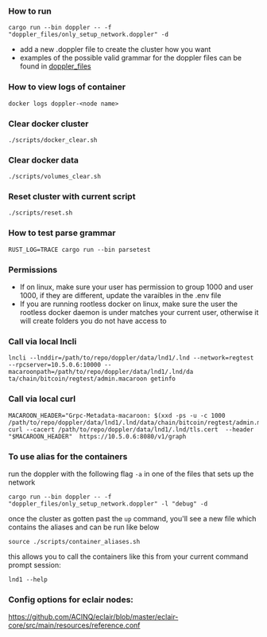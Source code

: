 ### How to run
```
cargo run --bin doppler -- -f "doppler_files/only_setup_network.doppler" -d
```
- add a new .doppler file to create the cluster how you want
- examples of the possible valid grammar for the doppler files can be found in [doppler_files](../doppler_files/)

### How to view logs of container
```
docker logs doppler-<node name>
```

### Clear docker cluster
```
./scripts/docker_clear.sh
```

### Clear docker data
```
./scripts/volumes_clear.sh
```

### Reset cluster with current script
```
./scripts/reset.sh
```

### How to test parse grammar
```
RUST_LOG=TRACE cargo run --bin parsetest
```

### Permissions

- If on linux, make sure your user has permission to group 1000 and user 1000, if they are different, update the varaibles in the .env file
- If you are running rootless docker on linux, make sure the user the rootless docker daemon is under matches your current user, otherwise it will create folders you do not have access to


### Call via local lncli
`lncli --lnddir=/path/to/repo/doppler/data/lnd1/.lnd --network=regtest --rpcserver=10.5.0.6:10000 --macaroonpath=/path/to/repo/doppler/data/lnd1/.lnd/da
ta/chain/bitcoin/regtest/admin.macaroon getinfo`


### Call via local curl
```
MACAROON_HEADER="Grpc-Metadata-macaroon: $(xxd -ps -u -c 1000 /path/to/repo/doppler/data/lnd1/.lnd/data/chain/bitcoin/regtest/admin.macaroon)"
curl --cacert /path/to/repo/doppler/data/lnd1/.lnd/tls.cert  --header "$MACAROON_HEADER"  https://10.5.0.6:8080/v1/graph
```

### To use alias for the containers
run the doppler with the following flag `-a` in one of the files that sets up the network
```
cargo run --bin doppler -- -f "doppler_files/only_setup_network.doppler" -l "debug" -d
```
once the cluster as gotten past the `up` command, you'll see a new file which contains the aliases and can be run like below
```
source ./scripts/container_aliases.sh
```
this allows you to call the containers like this from your current command prompt session:
```
lnd1 --help
```

### Config options for eclair nodes:
https://github.com/ACINQ/eclair/blob/master/eclair-core/src/main/resources/reference.conf